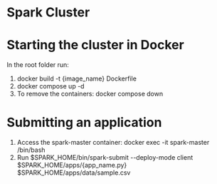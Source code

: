 # Spark Cluster

# Starting the cluster in Docker
In the root folder run:
1. docker build -t {image_name} Dockerfile
2. docker compose up -d
3. To remove the containers: docker compose down

# Submitting an application
1. Access the spark-master container: docker exec -it spark-master /bin/bash
2. Run $SPARK_HOME/bin/spark-submit --deploy-mode client $SPARK_HOME/apps/{app_name.py} $SPARK_HOME/apps/data/sample.csv
